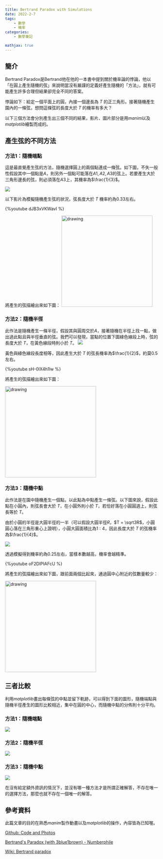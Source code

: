 ```yaml
---
title: Bertrand Paradox with Simulations
date: 2022-2-7
tags: 
    - 數學
    - 機率
categories:
	- 數學筆記

mathjax: true
---
```


## 簡介

Bertrand Paradox是Bertrand他在他的一本書中提到關於機率論的悖論，他以「在圓上產生隨機的弦」來說明當沒有嚴謹的定義好產生隨機的「方法」，就有可能產生許多合理但結果卻完全不同的答案。

悖論如下：給定一個平面上的圓，內接一個邊長為 $T$ 的正三角形。接著隨機產生園內的一條弦，想問這條弦的長度大於 $T$ 的機率有多大？
<!--more-->
以下三個方法會分別產生出三個不同的結果，影片、圖片部分是用*manim*以及*matplotlib*繪製而成的。


## 產生弦的不同方法

### 方法1：隨機端點

這是最直覺產生弦的方法，隨機選擇圓上的兩個點連成一條弦。如下圖，不失一般性假設其中一個點是$A$，則另外一個點可能落在$A1,A2,A3$的弦上。若要產生大於三角形邊長的弦，則必須落在$A3$上，其機率為$\frac{1}{3}$。

![](https://i.imgur.com/VY5lu3v.png)

以下影片為模擬隨機產生弦的狀況，弦長度大於 $T$ 機率約為$0.33$左右。

{%youtube dJB3xVKWavI %}

將產生的弦描繪出來如下圖：
<img src="https://i.imgur.com/gbpWKKe.png" alt="drawing" width="300"/>

### 方法2：隨機半徑

此作法是隨機產生一條半徑，假設其與圓周交於$A$，接著隨機在半徑上找一點，做出過此點且與半徑垂直的弦。我們可以發現，當點的位置下圖綠色線段上時，弦的長度大於 $T$，在黃色線段時則小於 $T$。
![](https://i.imgur.com/RZ97qY7.png)

黃色與綠色線段長度相等，因此產生大於 $T$ 的弦長機率為$\frac{1}{2}$，約莫$0.5$左右。

{%youtube sH-0lX4h1lw %}

將產生的弦描繪出來如下圖：

<img src="https://i.imgur.com/UGawzWw.png" alt="drawing" width="300"/>


### 方法3：隨機中點

此作法是在園中隨機產生一個點，以此點為中點產生一條弦。以下圖來說，假設此點在小圓內，則弦長會大於 $T$，在小圓外則小於 $T$，若恰好落在小圓圓週上，則弦長等於 $T$。

由於小圓的半徑是大圓半徑的一半（可以假設大圓半徑$R$，$T = \sqrt3R$，小圓圓心落在三角形重心上證明），小圓大圓面積比為$1:4$，因此長度大於 $T$ 的弦機率為$\frac{1}{4}$。

![](https://i.imgur.com/fLgOuOC.png)

透過模擬得到機率約為$0.25$左右，當樣本數越高，機率會越精準。

{%youtube oF2DIPIAFcU %}

將產生的弦描繪出來如下圖，跟前面兩個比起來，通過圓中心附近的弦數量較少：

<img src="https://i.imgur.com/kOaKQCL.png" alt="drawing" width="300"/>


## 三者比較

利用*matplotlib*畫出每條弦的中點並留下軌跡，可以得到下面的圖形，隨機端點與隨機半徑產生的圖形比較相近，集中在圓的中心，而隨機中點的分佈則十分平均。

### 方法1：隨機端點

![](https://i.imgur.com/C1zPHS4.png)

### 方法2：隨機半徑

![](https://i.imgur.com/riz3ZQn.png)


### 方法3：隨機中點

![](https://i.imgur.com/5M2cLna.png)

在沒有給定額外資訊的情況下，並沒有哪一種方法才是所謂正確解答，不存在唯一的選擇方法，那麼也就不存在一個唯一的解答。

## 參考資料

此篇文章的目的在熟悉*manim*製作動畫以及*matplotlib*的操作，內容皆為已知喔。

[Github: Code and Photos](https://github.com/peienwu/cp_code/tree/main/Bertrand%20Paradox)

[Bertrand's Paradox (with 3blue1brown) - Numberphile](https://youtu.be/mZBwsm6B280)

[Wiki: Bertrand paradox](https://en.wikipedia.org/wiki/Bertrand_paradox_(probability))